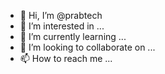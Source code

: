 - 👋 Hi, I’m @prabtech
- 👀 I’m interested in ...
- 🌱 I’m currently learning ...
- 💞️ I’m looking to collaborate on ...
- 📫 How to reach me ...

<!---
prabtech/prabtech is exploring after years !
--->
